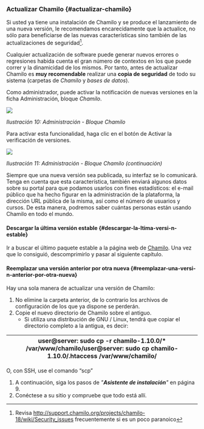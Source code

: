 ### Actualizar Chamilo {#actualizar-chamilo}

Si usted ya tiene una instalación de Chamilo y se produce el lanzamiento de una nueva versión, le recomendamos encarecidamente que la actualice, no sólo para beneficiarse de las nuevas características sino también de las actualizaciones de seguridad[^8].

Cualquier actualización de software puede generar nuevos errores o regresiones habida cuenta el gran número de contextos en los que puede correr y la dinamicidad de los mismos. Por tanto, antes de actualizar Chamilo es **muy recomendable** realizar una **copia de seguridad** de todo su sistema (carpetas de _Chamilo_ y _bases de datos_).

Como administrador, puede activar la notificación de nuevas versiones en la ficha Administración, bloque _Chamilo_.

![](/var/www/docs/es/admin/assets/images114.png)

*Ilustración 10: Administración - Bloque Chamilo*

Para activar esta funcionalidad, haga clic en el botón de Activar la verificación de versiones.

![](/var/www/docs/es/admin/assets/images117.png)

*Ilustración 11: Administración - Bloque Chamilo (continuación)*

Siempre que una nueva versión sea publicada, su interfaz se lo comunicará. Tenga en cuenta que esta característica, también enviará algunos datos sobre su portal para que podamos usarlos con fines estadísticos: el e-mail público que ha hecho figurar en la administración de la plataforma, la dirección URL pública de la misma, así como el número de usuarios y cursos. De esta manera, podremos saber cuántas personas están usando Chamilo en todo el mundo.

#### Descargar la última versión estable {#descargar-la-ltima-versi-n-estable}

Ir a buscar el último paquete estable a la página web de [Chamilo](https://chamilo.org/es/chamilo-lms). Una vez que lo consiguió, descomprimirlo y pasar al siguiente capítulo.

#### Reemplazar una versión anterior por otra nueva {#reemplazar-una-versi-n-anterior-por-otra-nueva}

Hay una sola manera de actualizar una versión de Chamilo:

1. No elimine la carpeta anterior, de lo contrario los archivos de configuración de los que ya dispone se perderán.
2. Copie el nuevo directorio de Chamilo sobre el antiguo.
   - Si utiliza una distribución de GNU / Linux, tendrá que copiar el directorio completo a la antigua, es decir:

| user@server: sudo cp -r chamilo-1.10.0/* /var/www/chamilo/user@server: sudo cp chamilo-1.10.0/.htaccess /var/www/chamilo/ |
| --- |

O, con SSH, use el comando “scp”

1. A continuación, siga los pasos de _&quot;__Asistente de instalación__&quot;_ en página 9.
2. Conéctese a su sitio y compruebe que todo está allí.

[^1]: File Transfer Protocol (Protocolo de Transferencia de Archivos) es un protocolo sin garantía de seguridad pero muy eficiente para la transferencia de archivos.
[^2]: Secure File Transfer Protocol, basado en SSH (Secure Shell), permite la transmisión de archivos de una manera similar a FTP pero incorporando seguridad a la transferencia.
[^3]: https://campus.chamilo.org/documentation/optimization.html
[^4]: http://memcached.org/
[^5]: http://www.7-zip.org/
[^6]: http://php.net/manual/en/ini.core.php
[^7]: Http://www.fsf.org/
[^8]: Revisa http://support.chamilo.org/projects/chamilo-18/wiki/Security_issues frecuentemente si es un poco paranoico